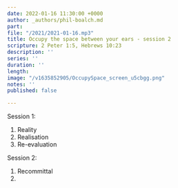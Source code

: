 ```yaml
---
date: 2022-01-16 11:30:00 +0000
author: _authors/phil-boalch.md
part: 
file: "/2021/2021-01-16.mp3"
title: Occupy the space between your ears - session 2
scripture: 2 Peter 1:5, Hebrews 10:23
description: ''
series: ''
duration: ''
length: 
image: "/v1635852905/OccupySpace_screen_u5cbgg.png"
notes: ''
published: false

---
```

Session 1:

1. Reality
2. Realisation
3. Re-evaluation

Session 2:

1. Recommittal
2. 